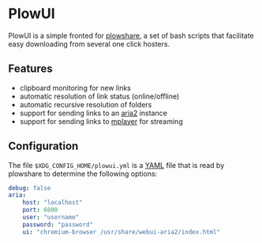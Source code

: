 # PlowUI

PlowUI is a simple fronted for [plowshare][], a set of
bash scripts that facilitate easy downloading from
several one click hosters.

## Features

*   clipboard monitoring for new links
*   automatic resolution of link status (online/offline)
*   automatic recursive resolution of folders
*   support for sending links to an [aria2][] instance
*   support for sending links to [mplayer][] for streaming

## Configuration

The file `$XDG_CONFIG_HOME/plowui.yml` is a [YAML][] file
that is read by plowshare to determine the following options:

```yaml
debug: false
aria:
    host: "localhost"
    port: 6800
    user: "username"
    password: "password"
    ui: "chromium-browser /usr/share/webui-aria2/index.html"
```

[plowshare]: http://code.google.com/p/plowshare/
[aria2]: http://aria2.sourceforge.net/
[mplayer]: http://mplayerhq.hu/
[YAML]: http://www.yaml.org/
